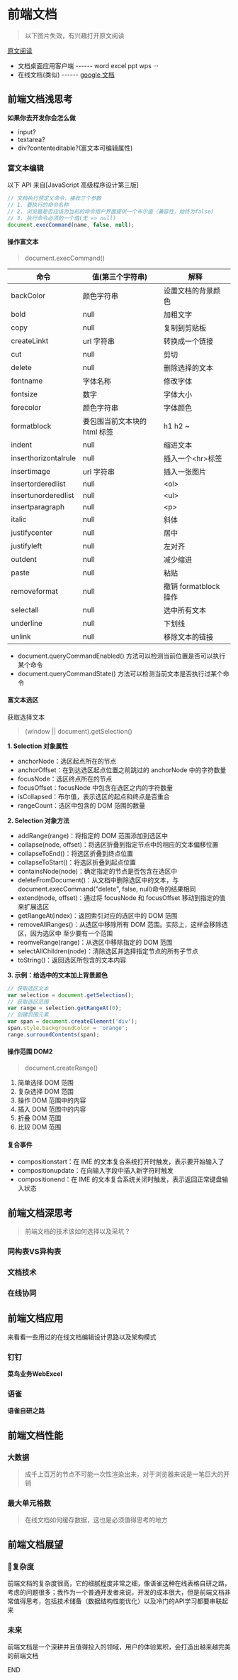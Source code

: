 # 前端文档

> 以下图片失效，有兴趣打开原文阅读

[原文阅读](https://juejin.cn/post/6844904192792870919)

<!-- ![文档历史发展](https://imgkr.cn-bj.ufileos.com/ba1726ac-908a-4d3a-99f4-ff973ffef3c2.png) -->

- 文档桌面应用客户端 ------ word excel ppt wps ···
- 在线文档(类似) ------ [google 文档](https://docs.google.com)

## 前端文档浅思考

**如果你去开发你会怎么做**

- input?
- textarea?
- div?contenteditable?(富文本可编辑属性)

### 富文本编辑

以下 API 来自[JavaScript 高级程序设计第三版]

```js
// 文档执行预定义命令，接收三个参数
// 1. 要执行的命令名称
// 2. 浏览器是否应该为当前的命令用户界面提供一个布尔值（兼容性，始终为false)
// 3. 执行命令必须的一个值(无 => null)
document.execCommand(name, false, null);
```

#### 操作富文本

> document.execCommand()

| 命令                 | 值(第三个字符串)             | 解释                   |
| -------------------- | ---------------------------- | ---------------------- |
| backColor            | 颜色字符串                   | 设置文档的背景颜色     |
| bold                 | null                         | 加粗文字               |
| copy                 | null                         | 复制到剪贴板           |
| createLinkt          | url 字符串                   | 转换成一个链接         |
| cut                  | null                         | 剪切                   |
| delete               | null                         | 删除选择的文本         |
| fontname             | 字体名称                     | 修改字体               |
| fontsize             | 数字                         | 字体大小               |
| forecolor            | 颜色字符串                   | 字体颜色               |
| formatblock          | 要包围当前文本块的 html 标签 | h1 h2 ~                |
| indent               | null                         | 缩进文本               |
| inserthorizontalrule | null                         | 插入一个&lt;hr&gt;标签 |
| insertimage          | url 字符串                   | 插入一张图片           |
| insertorderedlist    | null                         | &lt;ol&gt;             |
| insertunorderedlist  | null                         | &lt;ul&gt;             |
| insertparagraph      | null                         | &lt;p&gt;              |
| italic               | null                         | 斜体                   |
| justifycenter        | null                         | 居中                   |
| justifyleft          | null                         | 左对齐                 |
| outdent              | null                         | 减少缩进               |
| paste                | null                         | 粘贴                   |
| removeformat         | null                         | 撤销 formatblock 操作  |
| selectall            | null                         | 选中所有文本           |
| underline            | null                         | 下划线                 |
| unlink               | null                         | 移除文本的链接         |

- document.queryCommandEnabled() 方法可以检测当前位置是否可以执行某个命令
- document.queryCommandState() 方法可以检测当前文本是否执行过某个命令

#### 富文本选区

获取选择文本

> (window || document).getSelection()

**1. Selection 对象属性**

- anchorNode：选区起点所在的节点
- anchorOffset：在到达选区起点位置之前跳过的 anchorNode 中的字符数量
- focusNode：选区终点所在的节点
- focusOffset：focusNode 中包含在选区之内的字符数量
- isCollapsed：布尔值，表示选区的起点和终点是否重合
- rangeCount：选区中包含的 DOM 范围的数量

**2. Selection 对象方法**

- addRange(range)：将指定的 DOM 范围添加到选区中
- collapse(node, offset)：将选区折叠到指定节点中的相应的文本偏移位置
- collapseToEnd()：将选区折叠到终点位置
- collapseToStart()：将选区折叠到起点位置
- containsNode(node)：确定指定的节点是否包含在选区中
- deleteFromDocument()：从文档中删除选区中的文本，与 document.execCommand("delete",
  false, null)命令的结果相同
- extend(node, offset)：通过将 focusNode 和 focusOffset 移动到指定的值来扩展选区
- getRangeAt(index)：返回索引对应的选区中的 DOM 范围
- removeAllRanges()：从选区中移除所有 DOM 范围。实际上，这样会移除选区，因为选区中
  至少要有一个范围
- reomveRange(range)：从选区中移除指定的 DOM 范围
- selectAllChildren(node)：清除选区并选择指定节点的所有子节点
- toString()：返回选区所包含的文本内容

**3. 示例：给选中的文本加上背景颜色**

```js
// 获取选区文本
var selection = document.getSelection();
// 获取选区范围
var range = selection.getRangeAt(0);
// 创建包围元素
var span = document.createElement('div');
span.style.backgroundColor = 'orange';
range.surroundContents(span);
```

#### 操作范围 DOM2

> document.createRange()

<!-- ![createRange属性和方法](https://imgkr.cn-bj.ufileos.com/fc662b60-f035-4cec-afc8-b73017975efe.png) -->

1. 简单选择 DOM 范围
2. 复杂选择 DOM 范围
3. 操作 DOM 范围中的内容
4. 插入 DOM 范围中的内容
5. 折叠 DOM 范围
6. 比较 DOM 范围

#### 复合事件

- compositionstart：在 IME 的文本复合系统打开时触发，表示要开始输入了
- compositionupdate：在向输入字段中插入新字符时触发
- compositionend：在 IME 的文本复合系统关闭时触发，表示返回正常键盘输入状态

## 前端文档深思考

> 前端文档的技术该如何选择以及采坑？

### 同构表VS异构表

<!-- ![](https://imgkr.cn-bj.ufileos.com/05cbe981-8528-42d4-a23e-cd085153ad1c.png) -->

### 文档技术

<!-- ![](https://imgkr.cn-bj.ufileos.com/25b465c4-d991-4143-af75-6f66c005147f.png) -->

<!-- ![](https://imgkr.cn-bj.ufileos.com/58c68c84-e576-4bfb-a5a0-8d70bdc38f9f.png) -->

### 在线协同

<!-- ![](https://imgkr.cn-bj.ufileos.com/1079f233-7876-42a7-befb-5ec510b82f36.png) -->

<!-- ![](https://imgkr.cn-bj.ufileos.com/12fbbb49-a574-4f86-9d65-528875ac4673.png) -->

## 前端文档应用

来看看一些用过的在线文档编辑设计思路以及架构模式

### 钉钉

**菜鸟业务WebExcel**

<!-- ![](https://imgkr.cn-bj.ufileos.com/cd8abfeb-732c-44f5-b30d-5740a7fe5503.png)

![](https://imgkr.cn-bj.ufileos.com/ae48accc-82af-4194-af8a-dccc25fd8204.png)

![](https://imgkr.cn-bj.ufileos.com/b0845395-c00c-489e-8add-5f00988fbd8b.png)

![](https://imgkr.cn-bj.ufileos.com/9bc9b0af-ac86-4b59-8f12-f28f1857516d.png)

![](https://imgkr.cn-bj.ufileos.com/5ebeb822-636a-41be-85b4-324bc79d77d5.png)

![](https://imgkr.cn-bj.ufileos.com/35c546f2-8bfc-48d3-91ce-d0d907bfa1ab.png)

![](https://imgkr.cn-bj.ufileos.com/f16ae9c4-c9cd-4c83-b574-554e3daac429.png)

![](https://imgkr.cn-bj.ufileos.com/3f681991-e0c5-4db4-b5cb-2c914f79dd26.png) -->

### 语雀

**语雀自研之路**

<!-- ![](https://imgkr.cn-bj.ufileos.com/015240d2-f705-43f5-86b2-a32caeb81b8b.png)

![](https://imgkr.cn-bj.ufileos.com/dac7451d-014d-4035-a97b-a274a55a6554.png)

![](https://imgkr.cn-bj.ufileos.com/863a6259-f626-458c-a7b9-26eeefad7852.png)

![](https://imgkr.cn-bj.ufileos.com/a252545e-4a9e-400d-b72e-a9fd7e693a82.png)

![](https://imgkr.cn-bj.ufileos.com/3aa30d2e-072b-4aa6-b3bf-091f89501817.png)

![](https://imgkr.cn-bj.ufileos.com/2af8a4e7-2447-46ff-b018-a799b1fdc9de.png)

![](https://imgkr.cn-bj.ufileos.com/b228cd95-1a3d-4395-8d31-02601b78e675.png) -->

## 前端文档性能

### 大数据

> 成千上百万的节点不可能一次性渲染出来，对于浏览器来说是一笔巨大的开销

<!-- ![](https://imgkr.cn-bj.ufileos.com/a68efd2a-88b0-4067-ac2b-8a523704188b.png)

![](https://imgkr.cn-bj.ufileos.com/21a6e256-65cf-427e-9e44-e43d4c75cdbb.png) -->

### 最大单元格数

> 在线文档如何缓存数据，这也是必须值得思考的地方

<!-- ![](https://imgkr.cn-bj.ufileos.com/69704a9e-a9c3-4e2d-8881-54986af0babe.png)

![](https://imgkr.cn-bj.ufileos.com/d25c7ad0-192a-4852-b2c9-090e3447ebec.png)

![](https://imgkr.cn-bj.ufileos.com/f2f8c20f-10c0-4d5c-b4fa-75b2d4ed6c51.png)

![](https://imgkr.cn-bj.ufileos.com/c2db9fef-efb3-4a03-b410-563ec80fea9b.png) -->

## 前端文档展望

### 复杂度

前端文档的复杂度很高，它的细腻程度非常之细，像语雀这种在线表格自研之路，考虑的问题很多；我作为一个普通开发者来说，开发的成本很大，但是前端文档非常值得思考，包括技术储备（数据结构性能优化）以及冷门的API学习都要串联起来

### 未来

前端文档是一个深耕并且值得投入的领域，用户的体验累积，会打造出越来越完美的前端文档

END